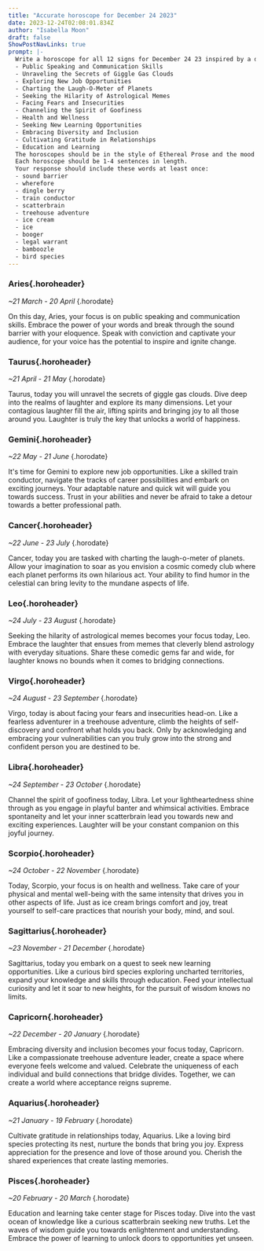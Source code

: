 ```yaml
---
title: "Accurate horoscope for December 24 2023"
date: 2023-12-24T02:08:01.834Z
author: "Isabella Moon"
draft: false
ShowPostNavLinks: true
prompt: |-
  Write a horoscope for all 12 signs for December 24 23 inspired by a different focus for each. Ensure you do not include the focus in the response:
  - Public Speaking and Communication Skills
  - Unraveling the Secrets of Giggle Gas Clouds
  - Exploring New Job Opportunities
  - Charting the Laugh-O-Meter of Planets
  - Seeking the Hilarity of Astrological Memes
  - Facing Fears and Insecurities
  - Channeling the Spirit of Goofiness
  - Health and Wellness
  - Seeking New Learning Opportunities
  - Embracing Diversity and Inclusion
  - Cultivating Gratitude in Relationships
  - Education and Learning
  The horoscopes should be in the style of Ethereal Prose and the mood of attraction
  Each horoscope should be 1-4 sentences in length.
  Your response should include these words at least once:
  - sound barrier
  - wherefore
  - dingle berry
  - train conductor
  - scatterbrain
  - treehouse adventure
  - ice cream
  - ice
  - booger
  - legal warrant
  - bamboozle
  - bird species
---
```


### Aries{.horoheader}

*~21 March - 20 April*
{.horodate}

On this day, Aries, your focus is on public speaking and communication skills. Embrace the power of your words and break through the sound barrier with your eloquence. Speak with conviction and captivate your audience, for your voice has the potential to inspire and ignite change.


### Taurus{.horoheader}

*~21 April - 21 May*
{.horodate}

Taurus, today you will unravel the secrets of giggle gas clouds. Dive deep into the realms of laughter and explore its many dimensions. Let your contagious laughter fill the air, lifting spirits and bringing joy to all those around you. Laughter is truly the key that unlocks a world of happiness.


### Gemini{.horoheader}

*~22 May - 21 June*
{.horodate}

It's time for Gemini to explore new job opportunities. Like a skilled train conductor, navigate the tracks of career possibilities and embark on exciting journeys. Your adaptable nature and quick wit will guide you towards success. Trust in your abilities and never be afraid to take a detour towards a better professional path.


### Cancer{.horoheader}

*~22 June - 23 July*
{.horodate}

Cancer, today you are tasked with charting the laugh-o-meter of planets. Allow your imagination to soar as you envision a cosmic comedy club where each planet performs its own hilarious act. Your ability to find humor in the celestial can bring levity to the mundane aspects of life.


### Leo{.horoheader}

*~24 July - 23 August*
{.horodate}

Seeking the hilarity of astrological memes becomes your focus today, Leo. Embrace the laughter that ensues from memes that cleverly blend astrology with everyday situations. Share these comedic gems far and wide, for laughter knows no bounds when it comes to bridging connections.


### Virgo{.horoheader}

*~24 August - 23 September*
{.horodate}

Virgo, today is about facing your fears and insecurities head-on. Like a fearless adventurer in a treehouse adventure, climb the heights of self-discovery and confront what holds you back. Only by acknowledging and embracing your vulnerabilities can you truly grow into the strong and confident person you are destined to be.


### Libra{.horoheader}

*~24 September - 23 October*
{.horodate}

Channel the spirit of goofiness today, Libra. Let your lightheartedness shine through as you engage in playful banter and whimsical activities. Embrace spontaneity and let your inner scatterbrain lead you towards new and exciting experiences. Laughter will be your constant companion on this joyful journey.


### Scorpio{.horoheader}

*~24 October - 22 November*
{.horodate}

Today, Scorpio, your focus is on health and wellness. Take care of your physical and mental well-being with the same intensity that drives you in other aspects of life. Just as ice cream brings comfort and joy, treat yourself to self-care practices that nourish your body, mind, and soul.


### Sagittarius{.horoheader}

*~23 November - 21 December*
{.horodate}

Sagittarius, today you embark on a quest to seek new learning opportunities. Like a curious bird species exploring uncharted territories, expand your knowledge and skills through education. Feed your intellectual curiosity and let it soar to new heights, for the pursuit of wisdom knows no limits.


### Capricorn{.horoheader}

*~22 December - 20 January*
{.horodate}

Embracing diversity and inclusion becomes your focus today, Capricorn. Like a compassionate treehouse adventure leader, create a space where everyone feels welcome and valued. Celebrate the uniqueness of each individual and build connections that bridge divides. Together, we can create a world where acceptance reigns supreme.


### Aquarius{.horoheader}

*~21 January - 19 February*
{.horodate}

Cultivate gratitude in relationships today, Aquarius. Like a loving bird species protecting its nest, nurture the bonds that bring you joy. Express appreciation for the presence and love of those around you. Cherish the shared experiences that create lasting memories.


### Pisces{.horoheader}

*~20 February - 20 March*
{.horodate}

Education and learning take center stage for Pisces today. Dive into the vast ocean of knowledge like a curious scatterbrain seeking new truths. Let the waves of wisdom guide you towards enlightenment and understanding. Embrace the power of learning to unlock doors to opportunities yet unseen.

